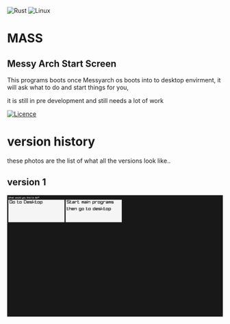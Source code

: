 ![Rust](https://img.shields.io/badge/rust-%23000000.svg?style=for-the-badge&logo=rust&logoColor=white) 
![Linux](https://img.shields.io/badge/Linux-FCC624?style=for-the-badge&logo=linux&logoColor=black)

# MASS

## **M**essy **A**rch **S**tart **S**creen

This programs boots once Messyarch os boots into to desktop envirment, it will ask what to do and start things for you, 

it is still in pre development and still needs a lot of work


[![Licence](https://img.shields.io/github/license/Ileriayo/markdown-badges?style=for-the-badge)](./LICENSE)

# version history

these photos are the list of what all the versions look like..

## version 1

![Version 1](media/version1.png)
